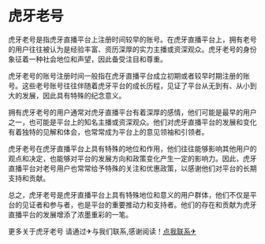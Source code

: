 # 虎牙老号

虎牙老号是指虎牙直播平台上注册时间较早的账号。在虎牙直播平台上，拥有老号的用户往往被认为是经验丰富、资历深厚的实力主播或资深观众。虎牙老号的身份象征着一种社会地位和声望，因此备受注目和尊重。

虎牙老号的账号注册时间一般指在虎牙直播平台成立初期或者较早时期注册的账号。这些老号账号往往伴随着虎牙平台的成长历程，见证了平台从无到有、从小到大的发展，因此具有特殊的纪念意义。

拥有虎牙老号的用户通常对虎牙直播平台有着深厚的感情，他们可能是最早的用户之一，也可能是平台上的知名主播或资深观众。他们对虎牙直播平台的发展和变化有着独特的见解和体会，也常常成为平台上的意见领袖和引领者。

虎牙老号在虎牙直播平台上具有特殊的地位和作用，他们往往能够影响其他用户的观点和决定，也能够对平台的发展方向和政策变化产生一定的影响力。因此，虎牙直播平台对老号用户也常常给予特殊的关注和优惠政策，以感谢他们对平台的长期支持和贡献。

总之，虎牙老号是虎牙直播平台上具有特殊地位和意义的用户群体，他们不仅是平台的见证者和参与者，也是平台的重要推动力和支持者。他们的存在和贡献为虎牙直播平台的发展增添了浓墨重彩的一笔。

更多关于虎牙老号 请通过✈与我们联系,感谢阅读！[点我联系✈](https://img.k02.cc)